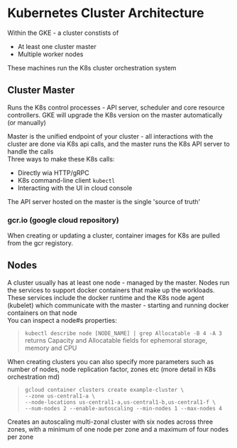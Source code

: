 # Kubernetes Cluster Architecture

Within the GKE - a cluster constists of

* At least one cluster master
* Multiple worker nodes

These machines run the K8s cluster orchestration system

## Cluster Master
Runs the K8s control processes - API  server, scheduler and core resource controllers. GKE will upgrade the K8s version on the master automatically (or manually)

Master is the unified endpoint of your cluster - all interactions with the cluster are done via K8s api calls, and the master runs the K8s API server to handle the calls  
Three ways to make these K8s calls:

* Directly wia HTTP/gRPC
* K8s command-line client `kubectl`
* Interacting with the UI in cloud console

The API server hosted on the master is the single 'source of truth'

### gcr.io (google cloud repository) 
When creating or updating a cluster, container images for K8s are pulled from the gcr registory. 

## Nodes
A cluster usually has at least one node - managed by the master. Nodes run the services to support docker containers that make up the workloads. These services include the docker runtime and the K8s node agent (kubelet) which communicate with the master  - starting and running docker containers on that node   
You can inspect a node#s properties:
> `kubectl describe node [NODE_NAME] | grep Allocatable -B 4 -A 3` returns Capacity and Allocatable fields for ephemoral storage, memory and CPU

When creating clusters you can also specify more parameters such as number of nodes, node replication factor, zones etc (more detail in K8s orchestration md)
> `gcloud container clusters create example-cluster \`  
> `--zone us-central1-a \`  
> `--node-locations us-central1-a,us-central1-b,us-central1-f \`  
> `--num-nodes 2 --enable-autoscaling --min-nodes 1 --max-nodes 4`  

Creates an autoscaling multi-zonal cluster with six nodes across three zones, with a minimum of one node per zone and a maximum of four nodes per zone
